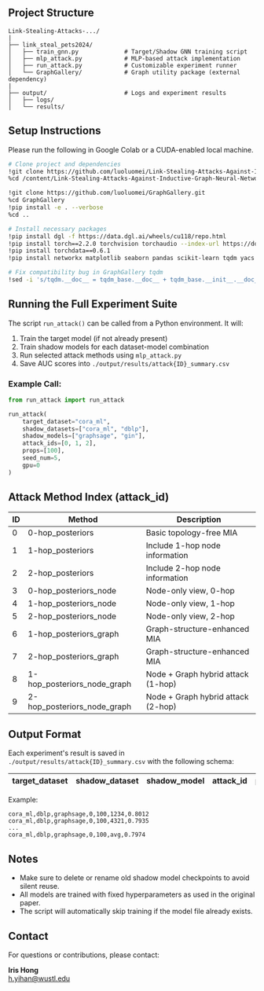 ## Project Structure

```
Link-Stealing-Attacks-.../
|
├── link_steal_pets2024/
│   ├── train_gnn.py             # Target/Shadow GNN training script
│   ├── mlp_attack.py            # MLP-based attack implementation
│   ├── run_attack.py            # Customizable experiment runner
│   └── GraphGallery/            # Graph utility package (external dependency)
|
├── output/                      # Logs and experiment results
│   ├── logs/
│   └── results/
```

## Setup Instructions

Please run the following in Google Colab or a CUDA-enabled local machine.

```bash
# Clone project and dependencies
!git clone https://github.com/luoluomei/Link-Stealing-Attacks-Against-Inductive-Graph-Neural-Networks-Project.git
%cd /content/Link-Stealing-Attacks-Against-Inductive-Graph-Neural-Networks-Project/link_steal_pets2024

!git clone https://github.com/luoluomei/GraphGallery.git
%cd GraphGallery
!pip install -e . --verbose
%cd ..

# Install necessary packages
!pip install dgl -f https://data.dgl.ai/wheels/cu118/repo.html
!pip install torch==2.2.0 torchvision torchaudio --index-url https://download.pytorch.org/whl/cu118
!pip install torchdata==0.6.1
!pip install networkx matplotlib seaborn pandas scikit-learn tqdm yacs tabulate gensim

# Fix compatibility bug in GraphGallery tqdm
!sed -i 's/tqdm.__doc__ = tqdm_base.__doc__ + tqdm_base.__init__.__doc__/tqdm.__doc__ = (tqdm_base.__doc__ or "") + (tqdm_base.__init__.__doc__ or "")/' /content/link_steal_pets2024/GraphGallery/graphgallery/utils/tqdm.py
```

## Running the Full Experiment Suite

The script `run_attack()` can be called from a Python environment. It will:

1. Train the target model (if not already present)
2. Train shadow models for each dataset-model combination
3. Run selected attack methods using `mlp_attack.py`
4. Save AUC scores into `./output/results/attack{ID}_summary.csv`

### Example Call:

```python
from run_attack import run_attack

run_attack(
    target_dataset="cora_ml",
    shadow_datasets=["cora_ml", "dblp"],
    shadow_models=["graphsage", "gin"],
    attack_ids=[0, 1, 2],
    props=[100],
    seed_num=5,
    gpu=0
)
```

## Attack Method Index (attack_id)

| ID | Method                        | Description                          |
|----|-------------------------------|--------------------------------------|
| 0  | 0-hop_posteriors              | Basic topology-free MIA              |
| 1  | 1-hop_posteriors              | Include 1-hop node information       |
| 2  | 2-hop_posteriors              | Include 2-hop node information       |
| 3  | 0-hop_posteriors_node         | Node-only view, 0-hop                |
| 4  | 1-hop_posteriors_node         | Node-only view, 1-hop                |
| 5  | 2-hop_posteriors_node         | Node-only view, 2-hop                |
| 6  | 1-hop_posteriors_graph        | Graph-structure-enhanced MIA         |
| 7  | 2-hop_posteriors_graph        | Graph-structure-enhanced MIA         |
| 8  | 1-hop_posteriors_node_graph   | Node + Graph hybrid attack (1-hop)   |
| 9  | 2-hop_posteriors_node_graph   | Node + Graph hybrid attack (2-hop)   |

## Output Format

Each experiment's result is saved in `./output/results/attack{ID}_summary.csv` with the following schema:

| target_dataset | shadow_dataset | shadow_model | attack_id | prop | seed | test_auc |
|----------------|----------------|--------------|-----------|------|------|----------|

Example:

```
cora_ml,dblp,graphsage,0,100,1234,0.8012
cora_ml,dblp,graphsage,0,100,4321,0.7935
...
cora_ml,dblp,graphsage,0,100,avg,0.7974
```

## Notes

- Make sure to delete or rename old shadow model checkpoints to avoid silent reuse.
- All models are trained with fixed hyperparameters as used in the original paper.
- The script will automatically skip training if the model file already exists.

## Contact

For questions or contributions, please contact:

**Iris Hong**  
h.yihan@wustl.edu


